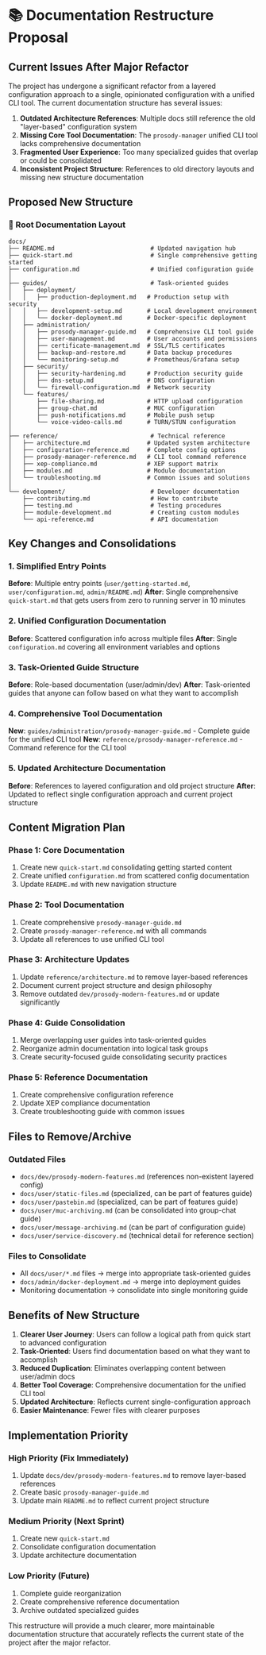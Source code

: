 # 📚 Documentation Restructure Proposal

## Current Issues After Major Refactor

The project has undergone a significant refactor from a layered configuration approach to a single, opinionated configuration with a unified CLI tool. The current documentation structure has several issues:

1. **Outdated Architecture References**: Multiple docs still reference the old "layer-based" configuration system
2. **Missing Core Tool Documentation**: The `prosody-manager` unified CLI tool lacks comprehensive documentation
3. **Fragmented User Experience**: Too many specialized guides that overlap or could be consolidated
4. **Inconsistent Project Structure**: References to old directory layouts and missing new structure documentation

## Proposed New Structure

### 📁 Root Documentation Layout

```
docs/
├── README.md                           # Updated navigation hub
├── quick-start.md                      # Single comprehensive getting started
├── configuration.md                    # Unified configuration guide
│
├── guides/                             # Task-oriented guides
│   ├── deployment/
│   │   ├── production-deployment.md   # Production setup with security
│   │   ├── development-setup.md       # Local development environment
│   │   └── docker-deployment.md       # Docker-specific deployment
│   ├── administration/
│   │   ├── prosody-manager-guide.md   # Comprehensive CLI tool guide
│   │   ├── user-management.md         # User accounts and permissions
│   │   ├── certificate-management.md  # SSL/TLS certificates
│   │   ├── backup-and-restore.md      # Data backup procedures
│   │   └── monitoring-setup.md        # Prometheus/Grafana setup
│   ├── security/
│   │   ├── security-hardening.md      # Production security guide
│   │   ├── dns-setup.md               # DNS configuration
│   │   └── firewall-configuration.md  # Network security
│   └── features/
│       ├── file-sharing.md            # HTTP upload configuration
│       ├── group-chat.md              # MUC configuration
│       ├── push-notifications.md      # Mobile push setup
│       └── voice-video-calls.md       # TURN/STUN configuration
│
├── reference/                          # Technical reference
│   ├── architecture.md                # Updated system architecture
│   ├── configuration-reference.md     # Complete config options
│   ├── prosody-manager-reference.md   # CLI tool command reference
│   ├── xep-compliance.md              # XEP support matrix
│   ├── modules.md                     # Module documentation
│   └── troubleshooting.md             # Common issues and solutions
│
└── development/                        # Developer documentation
    ├── contributing.md                 # How to contribute
    ├── testing.md                      # Testing procedures
    ├── module-development.md           # Creating custom modules
    └── api-reference.md                # API documentation
```

## Key Changes and Consolidations

### 1. Simplified Entry Points

**Before**: Multiple entry points (`user/getting-started.md`, `user/configuration.md`, `admin/README.md`)
**After**: Single comprehensive `quick-start.md` that gets users from zero to running server in 10 minutes

### 2. Unified Configuration Documentation

**Before**: Scattered configuration info across multiple files
**After**: Single `configuration.md` covering all environment variables and options

### 3. Task-Oriented Guide Structure

**Before**: Role-based documentation (user/admin/dev)
**After**: Task-oriented guides that anyone can follow based on what they want to accomplish

### 4. Comprehensive Tool Documentation

**New**: `guides/administration/prosody-manager-guide.md` - Complete guide for the unified CLI tool
**New**: `reference/prosody-manager-reference.md` - Command reference for the CLI tool

### 5. Updated Architecture Documentation

**Before**: References to layered configuration and old project structure
**After**: Updated to reflect single configuration approach and current project structure

## Content Migration Plan

### Phase 1: Core Documentation

1. Create new `quick-start.md` consolidating getting started content
2. Create unified `configuration.md` from scattered config documentation
3. Update `README.md` with new navigation structure

### Phase 2: Tool Documentation

1. Create comprehensive `prosody-manager-guide.md`
2. Create `prosody-manager-reference.md` with all commands
3. Update all references to use unified CLI tool

### Phase 3: Architecture Updates

1. Update `reference/architecture.md` to remove layer-based references
2. Document current project structure and design philosophy
3. Remove outdated `dev/prosody-modern-features.md` or update significantly

### Phase 4: Guide Consolidation

1. Merge overlapping user guides into task-oriented guides
2. Reorganize admin documentation into logical task groups
3. Create security-focused guide consolidating security practices

### Phase 5: Reference Documentation

1. Create comprehensive configuration reference
2. Update XEP compliance documentation
3. Create troubleshooting guide with common issues

## Files to Remove/Archive

### Outdated Files

- `docs/dev/prosody-modern-features.md` (references non-existent layered config)
- `docs/user/static-files.md` (specialized, can be part of features guide)
- `docs/user/pastebin.md` (specialized, can be part of features guide)
- `docs/user/muc-archiving.md` (can be consolidated into group-chat guide)
- `docs/user/message-archiving.md` (can be part of configuration guide)
- `docs/user/service-discovery.md` (technical detail for reference section)

### Files to Consolidate

- All `docs/user/*.md` files → merge into appropriate task-oriented guides
- `docs/admin/docker-deployment.md` → merge into deployment guides
- Monitoring documentation → consolidate into single monitoring guide

## Benefits of New Structure

1. **Clearer User Journey**: Users can follow a logical path from quick start to advanced configuration
2. **Task-Oriented**: Users find documentation based on what they want to accomplish
3. **Reduced Duplication**: Eliminates overlapping content between user/admin docs
4. **Better Tool Coverage**: Comprehensive documentation for the unified CLI tool
5. **Updated Architecture**: Reflects current single-configuration approach
6. **Easier Maintenance**: Fewer files with clearer purposes

## Implementation Priority

### High Priority (Fix Immediately)

1. Update `docs/dev/prosody-modern-features.md` to remove layer-based references
2. Create basic `prosody-manager-guide.md`
3. Update main `README.md` to reflect current project structure

### Medium Priority (Next Sprint)

1. Create new `quick-start.md`
2. Consolidate configuration documentation
3. Update architecture documentation

### Low Priority (Future)

1. Complete guide reorganization
2. Create comprehensive reference documentation
3. Archive outdated specialized guides

This restructure will provide a much clearer, more maintainable documentation structure that accurately reflects the current state of the project after the major refactor.

